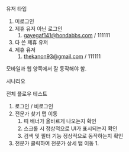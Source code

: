 
유저 타입
1. 미로그인
2. 제휴 유저 아닌 로그인
	1. gayegaf141@hondabbs.com / 111111
3. 다 쓴 제휴 유저
4. 제휴 유저
	1. thekanon93@gmail.com / 111111

모바일과 웹 양쪽에서 잘 동작해야 함.

시나리오

전체 플로우 테스트
1. 로그인 / 비로그인
2. 전문가 찾기 탭 이동
	1. 띠 배너가 올바르게 나오는지 확인
	2. 스크롤 시 정상적으로 UI가 표시되는지 확인
	3. 검색 및 필터 기능 정상적으로 동작하는지 확인
3. 전문가 클릭하여 전문가 상세 탭 이동
	1. 